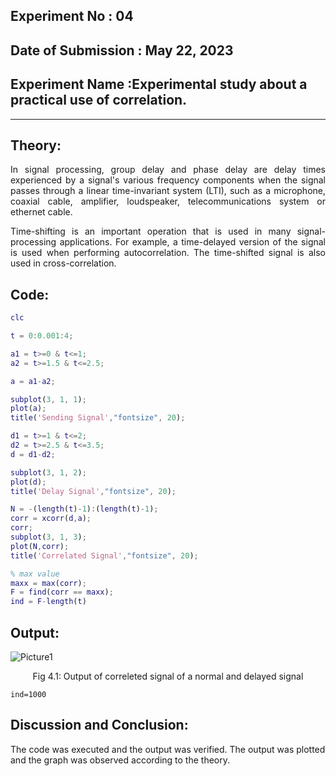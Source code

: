 ## Experiment No : 04

## Date of Submission : May 22, 2023

## Experiment Name :Experimental study about a practical use of correlation.

---

## Theory:

<p style="text-align: justify">
In signal processing, group delay and phase delay are delay times experienced by a signal's various frequency components when the signal passes through a linear time-invariant system (LTI), such as a microphone, coaxial cable, amplifier, loudspeaker, telecommunications system or ethernet cable.
<p style="text-align: justify">
Time-shifting is an important operation that is used in many signal-processing applications. For example, a time-delayed version of the signal is used when performing autocorrelation. The time-shifted signal is also used in cross-correlation.
</p>

## Code:

```matlab
clc

t = 0:0.001:4;

a1 = t>=0 & t<=1;
a2 = t>=1.5 & t<=2.5;

a = a1-a2;

subplot(3, 1, 1);
plot(a);
title('Sending Signal',"fontsize", 20);

d1 = t>=1 & t<=2;
d2 = t>=2.5 & t<=3.5;
d = d1-d2;

subplot(3, 1, 2);
plot(d);
title('Delay Signal',"fontsize", 20);

N = -(length(t)-1):(length(t)-1);
corr = xcorr(d,a);
corr;
subplot(3, 1, 3);
plot(N,corr);
title('Correlated Signal',"fontsize", 20);

% max value
maxx = max(corr);
F = find(corr == maxx);
ind = F-length(t)
```

## Output:
![Picture1](https://github.com/Masum-1810009/DSP-Lab-Reports/assets/90197507/516dfb5e-6634-4a07-84f8-78a9c8cae2e0)

<p style = "text-align: center">
  Fig 4.1: Output of correleted signal of a normal and delayed signal
</p>

```
ind=1000
```

## Discussion and Conclusion:

<p style="text-align: justify">

The code was executed and the output was verified. The output was plotted and the graph was observed according to the theory.

</p>



